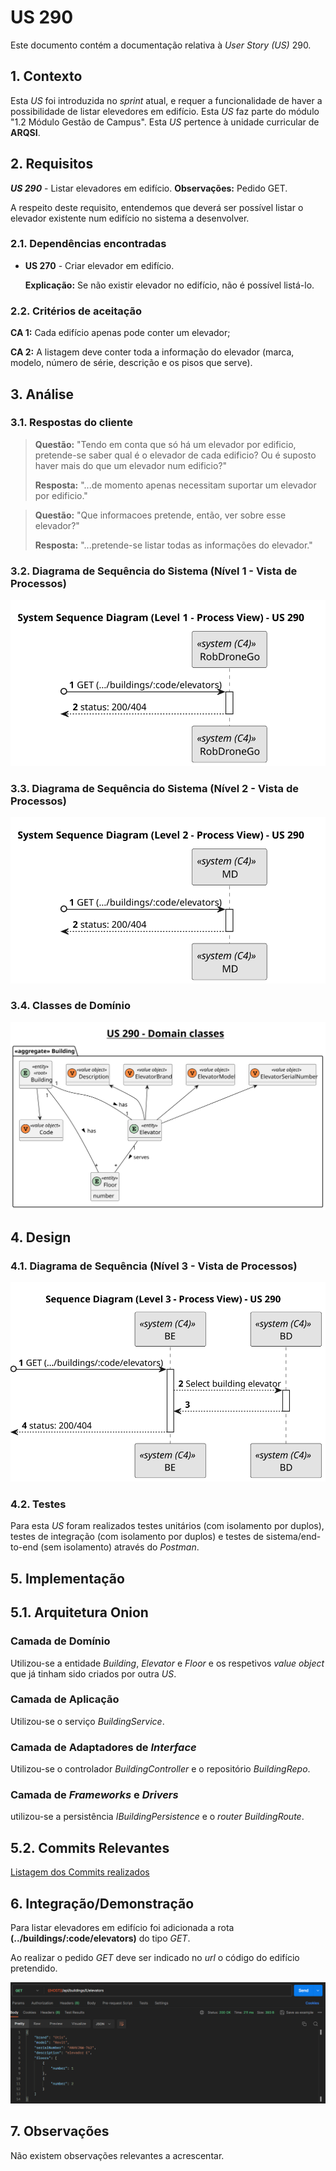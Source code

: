 # US 290

Este documento contém a documentação relativa à *User Story (US)* 290.

## 1. Contexto

Esta *US* foi introduzida no *sprint* atual, e requer a funcionalidade de haver a possibilidade de listar elevedores em edifício.
Esta *US* faz parte do módulo "1.2 Módulo Gestão de Campus".
Esta *US* pertence à unidade curricular de **ARQSI**.

## 2. Requisitos

***US 290*** - Listar elevadores em edifício.
__Observações:__ Pedido GET.

A respeito deste requisito, entendemos que deverá ser possível listar o elevador existente num edifício 
no sistema a desenvolver.

### 2.1. Dependências encontradas

- **US 270** - Criar elevador em edifício.

  **Explicação:** Se não existir elevador no edifício, não é possível listá-lo.

### 2.2. Critérios de aceitação

**CA 1:** Cada edifício apenas pode conter um elevador;

**CA 2:** A listagem deve conter toda a informação do elevador (marca, modelo, número de série, descrição e os pisos que serve).

## 3. Análise

### 3.1. Respostas do cliente

>**Questão:** "Tendo em conta que só há um elevador por edificio, pretende-se saber qual é o elevador de cada edificio? Ou é suposto haver mais do que um elevador num edificio?"
>
>**Resposta:** "...de momento apenas necessitam suportar um elevador por edificio."

>**Questão:** "Que informacoes pretende, então, ver sobre esse elevador?"
>
>**Resposta:** "...pretende-se listar todas as informações do elevador."

### 3.2. Diagrama de Sequência do Sistema (Nível 1 - Vista de Processos)

![Diagrama de Sequência do Sistema](IMG/system-sequence-diagram-level-1.svg)

### 3.3. Diagrama de Sequência do Sistema (Nível 2 - Vista de Processos)

![Diagrama de Sequência do Sistema](IMG/system-sequence-diagram-level-2.svg)

### 3.4. Classes de Domínio

![Diagrama de Classes de Domínio](IMG/domain-classes.svg)

## 4. Design

### 4.1. Diagrama de Sequência (Nível 3 - Vista de Processos)

![Diagrama de Sequência](IMG/sequence-diagram-level-3.svg)

### 4.2. Testes

Para esta *US* foram realizados testes unitários (com isolamento por duplos), testes de integração (com isolamento por duplos)
e testes de sistema/end-to-end (sem isolamento) através do *Postman*.

## 5. Implementação

## 5.1. Arquitetura Onion

### Camada de Domínio

Utilizou-se a entidade *Building*, *Elevator* e *Floor* e os respetivos *value object* que já tinham sido criados por outra *US*.

### Camada de Aplicação

Utilizou-se o serviço *BuildingService*.

### Camada de Adaptadores de *Interface*

Utilizou-se o controlador *BuildingController* e o repositório *BuildingRepo*.

### Camada de *Frameworks* e *Drivers*

utilizou-se a persistência *IBuildingPersistence* e o *router* *BuildingRoute*.

## 5.2. Commits Relevantes

[Listagem dos Commits realizados](https://github.com/sem5pi/sem5pi-23-24-50/issues/15)

## 6. Integração/Demonstração

Para listar elevadores em edifício foi adicionada a rota **(../buildings/:code/elevators)** do tipo *GET*.

Ao realizar o pedido *GET* deve ser indicado no *url* o código do edifício pretendido.

![Demonstração](IMG/demonstration.png)

## 7. Observações

Não existem observações relevantes a acrescentar.
